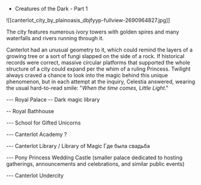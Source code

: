 - Creatures of the Dark - Part 1

![[canterlot_city_by_plainoasis_dbjfyyp-fullview-2690964827.jpg]]

The city features numerous ivory towers with golden spires and many waterfalls and rivers running through it.

Canterlot had an unusual geometry to it, which could remind the layers of a growing tree or a sort of fungi slapped on the side of a rock. If historical records were correct, massive circular platforms that supported the whole structure of a city could expand per the whim of a ruling Princess. Twilight always craved a chance to look into the magic behind this unique phenomenon, but in each attempt at the inquiry, Celestia answered, wearing the usual hard-to-read smile: "_When the time comes, Little Light_."

--- Royal Palace
-- Dark magic library 

-- Royal Bathhouse




--- School for Gifted Unicorns

--- Canterlot Academy ?


--- Canterlot Library / Library of Magic
Где была свадьба


--- Pony Princess Wedding Castle (smaller palace dedicated to hosting gatherings, announcements and celebrations, and similar public events)




--- Canterlot Undercity